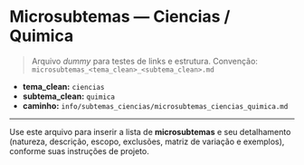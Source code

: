 # Microsubtemas — Ciencias / Quimica

> Arquivo *dummy* para testes de links e estrutura.
> Convenção: `microsubtemas_<tema_clean>_<subtema_clean>.md`

- **tema_clean:** `ciencias`
- **subtema_clean:** `quimica`
- **caminho:** `info/subtemas_ciencias/microsubtemas_ciencias_quimica.md`

---

Use este arquivo para inserir a lista de **microsubtemas** e seu detalhamento (natureza, descrição, escopo, exclusões, matriz de variação e exemplos), conforme suas instruções de projeto.

